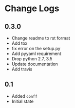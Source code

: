 # Change Logs

## 0.3.0
- Change readme to rst format
- Add tox
- fix error on the setup.py
- Add pyyaml requirement
- Drop python 2.7, 3.5
- Update documentation
- Add travis

## 0.1
- Added ``conff``
- Initial state
